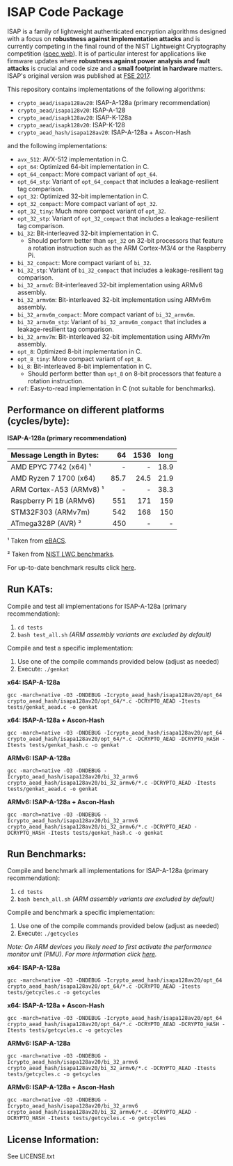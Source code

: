 ISAP Code Package
=================

ISAP is a family of lightweight authenticated encryption algorithms designed with a focus on **robustness against implementation attacks** and is currently competing in the final round of the NIST Lightweight Cryptography competition ([spec](https://csrc.nist.gov/Projects/lightweight-cryptography/finalists),[web](https://isap.iaik.tugraz.at)). It is of particular interest for applications like firmware updates where **robustness against power analysis and fault attacks** is crucial and code size and a **small footprint in hardware** matters. ISAP's original version was published at [FSE 2017](https://tosc.iacr.org/index.php/ToSC/article/view/585).

This repository contains implementations of the following algorithms:

- `crypto_aead/isapa128av20`: ISAP-A-128a (primary recommendation)
- `crypto_aead/isapa128v20`: ISAP-A-128
- `crypto_aead/isapk128av20`: ISAP-K-128a
- `crypto_aead/isapk128v20`: ISAP-K-128
- `crypto_aead_hash/isapa128av20`: ISAP-A-128a + Ascon-Hash

and the following implementations:

- `avx_512`: AVX-512 implementation in C.
- `opt_64`: Optimized 64-bit implementation in C.
- `opt_64_compact`: More compact variant of `opt_64`.
- `opt_64_stp`: Variant of `opt_64_compact` that includes a leakage-resilient tag comparison.
- `opt_32`: Optimized 32-bit implementation in C.
- `opt_32_compact`: More compact variant of `opt_32`.
- `opt_32_tiny`: Much more compact variant of `opt_32`.
- `opt_32_stp`: Variant of `opt_32_compact` that includes a leakage-resilient tag comparison.
- `bi_32`: Bit-interleaved 32-bit implementation in C.
    - Should perform better than `opt_32` on 32-bit processors that feature a rotation instruction such as the ARM Cortex-M3/4 or the Raspberry Pi.
- `bi_32_compact`: More compact variant of `bi_32`.
- `bi_32_stp`: Variant of `bi_32_compact` that includes a leakage-resilient tag comparison.
- `bi_32_armv6`: Bit-interleaved 32-bit implementation using ARMv6 assembly.
- `bi_32_armv6m`: Bit-interleaved 32-bit implementation using ARMv6m assembly.
- `bi_32_armv6m_compact`: More compact variant of `bi_32_armv6m`.
- `bi_32_armv6m_stp`: Variant of `bi_32_armv6m_compact` that includes a leakage-resilient tag comparison.
- `bi_32_armv7m`: Bit-interleaved 32-bit implementation using ARMv7m assembly.
- `opt_8`: Optimized 8-bit implementation in C.
- `opt_8_tiny`: More compact variant of `opt_8`.
- `bi_8`: Bit-interleaved 8-bit implementation in C.
    - Should perform better than `opt_8` on 8-bit processors that feature a rotation instruction.
- `ref`: Easy-to-read implementation in C (not suitable for benchmarks).

Performance on different platforms (cycles/byte):
-------------------------------------------------

**ISAP-A-128a (primary recommendation)**

| Message Length in Bytes:   |    64 |  1536 |  long |
|:---------------------------|------:|------:|------:|
| AMD  EPYC 7742 (x64) ¹     |     - |     - |  18.9 |
| AMD Ryzen 7 1700 (x64)     |  85.7 |  24.5 |  21.9 |
| ARM Cortex-A53 (ARMv8) ¹   | 	   - | 	   - |	38.3 |
| Raspberry Pi 1B (ARMv6)    |   551 |   171 |   159 |
| STM32F303 (ARMv7m)         |   542 |   168 |   150 |
| ATmega328P (AVR) ² 	     |   450 | 	   - |     - |

¹ Taken from [eBACS](https://bench.cr.yp.to/results-nistlwc-aead.html).

² Taken from [NIST LWC benchmarks](https://github.com/usnistgov/Lightweight-Cryptography-Benchmarking). 

For up-to-date benchmark results click [here](https://isap.iaik.tugraz.at/implementations.html).

Run KATs:
---------

Compile and test all implementations for ISAP-A-128a (primary recommendation):
1. `cd tests`
2. `bash test_all.sh` *(ARM assembly variants are excluded by default)*

Compile and test a specific implementation:
1. Use one of the compile commands provided below (adjust as needed)
2. Execute: `./genkat`

**x64: ISAP-A-128a**

```
gcc -march=native -O3 -DNDEBUG -Icrypto_aead_hash/isapa128av20/opt_64 crypto_aead_hash/isapa128av20/opt_64/*.c -DCRYPTO_AEAD -Itests tests/genkat_aead.c -o genkat
```

**x64: ISAP-A-128a + Ascon-Hash**

```
gcc -march=native -O3 -DNDEBUG -Icrypto_aead_hash/isapa128av20/opt_64 crypto_aead_hash/isapa128av20/opt_64/*.c -DCRYPTO_AEAD -DCRYPTO_HASH -Itests tests/genkat_hash.c -o genkat
```

**ARMv6: ISAP-A-128a**

```
gcc -march=native -O3 -DNDEBUG -Icrypto_aead_hash/isapa128av20/bi_32_armv6 crypto_aead_hash/isapa128av20/bi_32_armv6/*.c -DCRYPTO_AEAD -Itests tests/genkat_aead.c -o genkat
```

**ARMv6: ISAP-A-128a + Ascon-Hash**

```
gcc -march=native -O3 -DNDEBUG -Icrypto_aead_hash/isapa128av20/bi_32_armv6 crypto_aead_hash/isapa128av20/bi_32_armv6/*.c -DCRYPTO_AEAD -DCRYPTO_HASH -Itests tests/genkat_hash.c -o genkat
```

Run Benchmarks:
---------------

Compile and benchmark all implementations for ISAP-A-128a (primary recommendation):
1. `cd tests`
2. `bash bench_all.sh` *(ARM assembly variants are excluded by default)*

Compile and benchmark a specific implementation:
1. Use one of the compile commands provided below (adjust as needed)
2. Execute: `./getcycles`

*Note: On ARM devices you likely need to first activate the performance monitor unit (PMU). For more information click [here](https://github.com/ascon/ascon-c#hints-to-activate-the-performance-monitor-unit-pmu-on-arm-cpus).*

**x64: ISAP-A-128a**

```
gcc -march=native -O3 -DNDEBUG -Icrypto_aead_hash/isapa128av20/opt_64 crypto_aead_hash/isapa128av20/opt_64/*.c -DCRYPTO_AEAD -Itests tests/getcycles.c -o getcycles
```

**x64: ISAP-A-128a + Ascon-Hash**

```
gcc -march=native -O3 -DNDEBUG -Icrypto_aead_hash/isapa128av20/opt_64 crypto_aead_hash/isapa128av20/opt_64/*.c -DCRYPTO_AEAD -DCRYPTO_HASH -Itests tests/getcycles.c -o getcycles
```

**ARMv6: ISAP-A-128a**

```
gcc -march=native -O3 -DNDEBUG -Icrypto_aead_hash/isapa128av20/bi_32_armv6 crypto_aead_hash/isapa128av20/bi_32_armv6/*.c -DCRYPTO_AEAD -Itests tests/getcycles.c -o getcycles
```

**ARMv6: ISAP-A-128a + Ascon-Hash**

```
gcc -march=native -O3 -DNDEBUG -Icrypto_aead_hash/isapa128av20/bi_32_armv6 crypto_aead_hash/isapa128av20/bi_32_armv6/*.c -DCRYPTO_AEAD -DCRYPTO_HASH -Itests tests/getcycles.c -o getcycles
```

License Information:
--------------------

See LICENSE.txt

